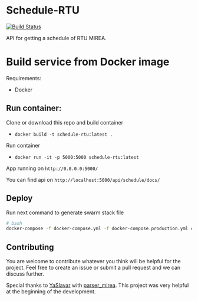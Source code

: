 # Schedule-RTU

[![Build Status](https://dev.azure.com/rtuitlab/RTU%20IT%20Lab/_apis/build/status/Schedule-RTU-API?branchName=master)](https://dev.azure.com/rtuitlab/RTU%20IT%20Lab/_build/latest?definitionId=159&branchName=master)

API for getting a schedule of RTU MIREA.

# Build service from Docker image
Requirements:
* Docker

## Run container:

Clone or download this repo and build container 
* ```docker build -t schedule-rtu:latest .```

Run container
* ```docker run -it -p 5000:5000 schedule-rtu:latest```

App running on ```http://0.0.0.0:5000/```

You can find api on ```http://localhost:5000/api/schedule/docs/ ```

## Deploy

Run next command to generate swarm stack file
```bash
# bash
docker-compose -f docker-compose.yml -f docker-compose.production.yml config | sed "s/[0-9]\+\.[0-9]\+$/'\0'/g" >| stack.yml
```
## Contributing
You are welcome to contribute whatever you think will be helpful for the project. Feel free to create an issue or submit a pull request and we can discuss further.

Special thanks to [YaSlavar](https://github.com/YaSlavar) with [parser_mirea](https://github.com/YaSlavar/parser_mirea). This project was very helpful at the beginning of the development.